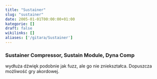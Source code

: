 ```yaml
---
title: "Sustainer"
slug: "sustainer"
date: 2005-01-01T00:00:00+01:00
kategorie: []
draft: false
wikilinks: []
aliases: ['/gitara/Sustainer']
---
```

### Sustainer Compressor, Sustain Module, Dyna Comp

wydłuża dźwięk podobnie jak fuzz, ale go nie zniekształca. Dopuszcza
możliwość gry akordowej.